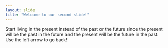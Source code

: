 ```yaml
---
layout: slide
title: "Welcome to our second slide!"
---
```

Start living in the present instead of the past or the future since the present will be the past in the future and the present will be the future in the past.
Use the left arrow to go back!
